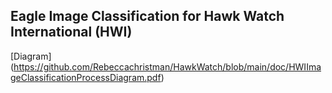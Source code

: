 ## Eagle Image Classification for Hawk Watch International (HWI)

[Diagram] (https://github.com/Rebeccachristman/HawkWatch/blob/main/doc/HWIImageClassificationProcessDiagram.pdf)